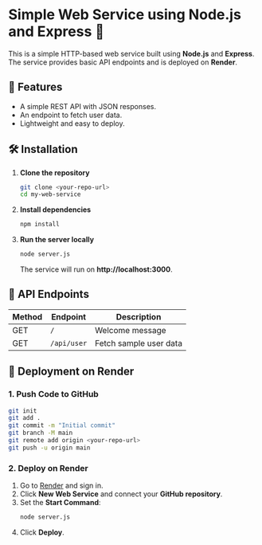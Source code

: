 # Simple Web Service using Node.js and Express 🚀

This is a simple HTTP-based web service built using **Node.js** and **Express**. The service provides basic API endpoints and is deployed on **Render**.

## 📌 Features  
- A simple REST API with JSON responses.  
- An endpoint to fetch user data.  
- Lightweight and easy to deploy.  


## 🛠️ Installation  

1. **Clone the repository**  
   ```bash
   git clone <your-repo-url>
   cd my-web-service
   ```

2. **Install dependencies**  
   ```bash
   npm install
   ```

3. **Run the server locally**  
   ```bash
   node server.js
   ```
   The service will run on **http://localhost:3000**.


## 📡 API Endpoints  

| Method | Endpoint      | Description |
|--------|-------------|-------------|
| GET    | `/`         | Welcome message |
| GET    | `/api/user` | Fetch sample user data |


## 🚀 Deployment on Render  

### **1. Push Code to GitHub**  
```bash
git init
git add .
git commit -m "Initial commit"
git branch -M main
git remote add origin <your-repo-url>
git push -u origin main
```

### **2. Deploy on Render**
1. Go to [Render](https://render.com) and sign in.
2. Click **New Web Service** and connect your **GitHub repository**.
3. Set the **Start Command**:  
   ```bash
   node server.js
   ```
4. Click **Deploy**.

